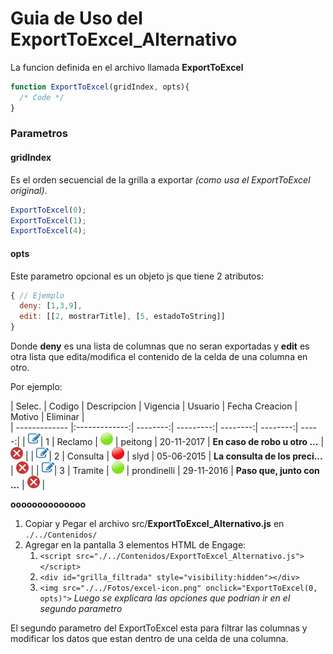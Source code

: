 # Guia de Uso del ExportToExcel_Alternativo

La funcion definida en el archivo llamada <b>ExportToExcel</b>
```javascript
function ExportToExcel(gridIndex, opts){
  /* Code */
}
```
### Parametros
#### gridIndex 
Es el orden secuencial de la grilla a exportar *(como usa el ExportToExcel original)*.
```javascript
ExportToExcel(0);
ExportToExcel(1);
ExportToExcel(4);
```

#### opts
Este parametro opcional es un objeto js que tiene 2 atributos:
```javascript
{ // Ejemplo
  deny: [1,3,9],
  edit: [[2, mostrarTitle], [5, estadoToString]]
}
```
Donde <b>deny</b> es una lista de columnas que no seran exportadas y <b>edit</b> es otra lista que edita/modifica el contenido de la celda de una columna en otro.

Por ejemplo:

| Selec. | Codigo | Descripcion  | Vigencia | Usuario  | Fecha Creacion  | Motivo  | Eliminar  |  
| ------------- |:-------------:| --------:| ---------:| --------:| --------:| -----:|
| <img src="media/edit.png" height="20" width="20"/>| 1 | Reclamo | <img class="activo" src="media/active.png" height="20" width="20" />  | peitong | 20-11-2017  | <b title="En caso de robo u otro acto delictuoso, que pueda ser motivo de reclamación al amparo de esta póliza, el Asegurado dará aviso">En caso de robo u otro ...</b> | <img src="media/cancelar.png" height="20" width="20"/> |
| <img src="media/edit.png" height="20" width="20"/>| 2 | Consulta | <img class="inactivo" src="media/inactive.png" height="20" width="20" />  | slyd    | 05-06-2015  | <b title="La consulta de los precios con un lector de mano o un escáner horizontal se realiza automáticamente cotejando los archivos de las unidades, impidiendo así cualquier tipo de error">La consulta de los preci...</b> |  <img src="media/cancelar.png" height="20" width="20"/>  |
| <img src="media/edit.png" height="20" width="20"/>| 3 | Tramite | <img class="activo" src="media/active.png" height="20" width="20" />   | prondinelli | 29-11-2016 | <b title="Paso que, junto con otros, debe realizarse de forma sucesiva para solucionar un asunto que requiere un proceso.">Paso que, junto con ...</b> | <img src="media/cancelar.png" height="20" width="20"/> |

<b title="asdkasdhksajd">oooooooooooooo</b>


1. Copiar y Pegar el archivo src/<b>ExportToExcel_Alternativo.js</b> en `./../Contenidos/`
2. Agregar en la pantalla 3 elementos HTML de Engage:
    1. `<script src="./../Contenidos/ExportToExcel_Alternativo.js"></script>`
    2. `<div id="grilla_filtrada" style="visibility:hidden"></div>`
    3. `<img src="./../Fotos/excel-icon.png" onclick="ExportToExcel(0, opts)">` *Luego se explicara las opciones que podrian ir en el segundo parametro*


El segundo parametro del ExportToExcel esta para filtrar las columnas y modificar los datos que estan dentro de una celda de una columna.
